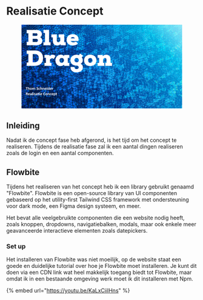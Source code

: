 # Realisatie Concept

<figure><img src="../.gitbook/assets/vakrealisatieconcept.png" alt=""><figcaption></figcaption></figure>

## Inleiding

Nadat ik de concept fase heb afgerond, is het tijd om het concept te realiseren. Tijdens de realisatie fase zal ik een aantal dingen realiseren zoals de login en een aantal componenten.

## Flowbite

Tijdens het realiseren van het concept heb ik een library gebruikt genaamd "Flowbite". Flowbite is een open-source library van UI componenten gebaseerd op het utility-first Tailwind CSS framework met ondersteuning voor dark mode, een Figma design systeem, en meer.

Het bevat alle veelgebruikte componenten die een website nodig heeft, zoals knoppen, dropdowns, navigatiebalken, modals, maar ook enkele meer geavanceerde interactieve elementen zoals datepickers.

### Set up

Het installeren van Flowbite was niet moeilijk, op de website staat een goede en duidelijke tutorial over hoe je Flowbite moet installeren. Je kunt dit doen via een CDN link wat heel makkelijk toegang biedt tot Flowbite, maar omdat ik in een bestaande omgeving werk moet ik dit installeren met Npm.&#x20;

{% embed url="https://youtu.be/KaLxCiilHns" %}
